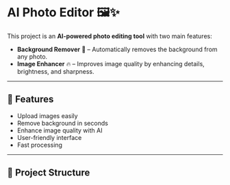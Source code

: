 # AI Photo Editor 🖼️✨

This project is an **AI-powered photo editing tool** with two main features:

- **Background Remover** 🎯 – Automatically removes the background from any photo.
- **Image Enhancer** 🔥 – Improves image quality by enhancing details, brightness, and sharpness.

---

## 🚀 Features
- Upload images easily
- Remove background in seconds
- Enhance image quality with AI
- User-friendly interface
- Fast processing

---

## 📂 Project Structure
